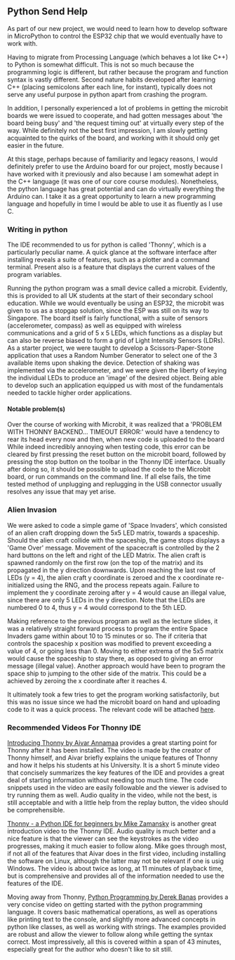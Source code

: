## Python Send Help

As part of our new project, we would need to learn how to develop software in MicroPython to control the ESP32 chip that we would eventually have to work with.

Having to migrate from Processing Language (which behaves a lot like C++) to Python is somewhat difficult. This is not so much because the programming logic is different, but rather because the program and function syntax is vastly different. Second nature habits developed after learning C++ (placing semicolons after each line, for instant), typically does not serve any useful purpose in python apart from crashing the program.

In addition, I personally experienced a lot of problems in getting the microbit boards we were issued to cooperate, and had gotten messages about 'the board being busy' and 'the request timing out' at virtually every step of the way. While definitely not the best first impression, I am slowly getting acquainted to the quirks of the board, and working with it should only get easier in the future.

At this stage, perhaps because of familiarity and legacy reasons, I would definitely prefer to use the Arduino board for our project, mostly because I have worked with it previously and also because I am somewhat adept in the C++ language (it was one of our core course modules). Nonetheless, the python language has great potential and can do virtually everything the Arduino can. I take it as a great opportunity to learn a new programming language and hopefully in time I would be able to use it as fluently as I use C.

### Writing in python

The IDE recommended to us for python is called 'Thonny', which is a particularly peculiar name. A quick glance at the software interface after installing reveals a suite of features, such as a plotter and a command terminal. Present also is a feature that displays the current values of the program variables.

Running the python program was a small device called a microbit. Evidently, this is provided to all UK students at the start of their secondary school education. While we would eventually be using an ESP32, the microbit was given to us as a stopgap solution, since the ESP was still on its way to Singapore. The board itself is fairly functional, with a suite of sensors (accelerometer, compass) as well as equipped with wireless communications and a grid of 5 x 5 LEDs, which functions as a display but can also be reverse biased to form a grid of Light Intensity Sensors (LDRs). As a starter project, we were taught to develop a Scissors-Paper-Stone application that uses a Random Number Generator to select one of the 3 available items upon shaking the device. Detection of shaking was implemented via the accelerometer, and we were given the liberty of keying the individual LEDs to produce an 'image' of the desired object. Being able to develop such an application equipped us with most of the fundamentals needed to tackle higher order applications.

#### Notable problem(s)
Over the course of working with Microbit, it was  realized that a 'PROBLEM WITH THONNY BACKEND... TIMEOUT ERROR:' would have a tendency to rear its head every now and then, when new code is uploaded to the board While indeed incredibly annoying when testing code, this error can be cleared by first pressing the reset button on the microbit board, followed by pressing the stop button on the toolbar in the Thonny IDE interface. Usually after doing so, it should be possible to upload the code to the Microbit board, or run commands on the command line. If all else fails, the time tested method of unplugging and replugging in the USB connector usually resolves any issue that may yet arise.


### Alien Invasion
We were asked to code a simple game of 'Space Invaders', which consisted of an alien craft dropping down the 5x5 LED matrix, towards a spaceship. Should the alien craft collide with the spaceship, the game stops displays a 'Game Over' message. Movement of the spacecraft is controlled by the 2 hard buttons on the left and right of the LED Matrix. The alien craft is spawned randomly on the first row (on the top of the matrix) and its propagated in the y direction downwards. Upon reaching the last row of LEDs (y = 4), the alien craft y coordinate is zeroed and the x coordinate re-initialized using the RNG, and the process repeats again. Failure to implement the y coordinate zeroing after y = 4 would cause an illegal value, since there are only 5 LEDs in the y direction. Note that the LEDs are numbered 0 to 4, thus y = 4 would correspond to the 5th LED.

Making reference to the previous program as well as the lecture slides, it was a relatively straight forward process to program the entire Space Invaders game within about 10 to 15 minutes or so. The if criteria that controls the spaceship x position was modified to prevent exceeding a value of 4, or going less than 0. Moving to either extrema of the 5x5 matrix would cause the spaceship to stay there, as opposed to giving an error message (illegal value). Another approach would have been to program the space ship to jumping to the other side of the matrix. This could be a achieved by zeroing the x coordinate after it reaches 4.

It ultimately took a few tries to get the program working satisfactorily, but this was no issue since we had the microbit board on hand and uploading code to it was a quick process. The relevant code will be attached [here](https://github.com/Tristan-Technologies/EASem2Help/blob/master/Python_Code_and_Reviews/python_space_invaders.py).

### Recommended Videos For Thonny IDE

[Introducing Thonny by Aivar Annamaa](https://www.youtube.com/watch?v=nwIgxrXP-X4) provides a great starting point for Thonny after it has been installed. The video is made by the creator of Thonny himself, and Aivar briefly explains the unique features of Thonny and how it helps his students at his University. It is a short 5 minute video that concisely summarizes the key features of the IDE and provides a great deal of starting information without needing too much time. The code snippets used in the video are easily followable and the viewer is advised to try running them as well. Audio quality in the video, while not the best, is still acceptable and with a little help from the replay button, the video should be comprehensible.

[Thonny - a Python IDE for beginners by Mike Zamansky](https://www.youtube.com/watch?v=lWaCl0WjNZI) is another great introduction video to the Thonny IDE. Audio quality is much better and a nice feature is that the viewer can see the keystrokes as the video progresses, making it much easier to follow along. Mike goes through most, if not all of the features that Aivar does in the first video, including installing the software on Linux, although the latter may not be relevant if one is usig Windows. The video is about twice as long, at 11 minutes of playback time, but is comprehensive and provides all of the information needed to use the features of the IDE.

Moving away from Thonny, [Python Programming by Derek Banas](https://www.youtube.com/watch?v=N4mEzFDjqtA) provides a very concise video on getting started with the python programming language. It covers basic mathematical operations, as well as operations like printing text to the console, and slightly more advanced concepts in python like classes, as well as working with strings. The examples provided are robust and allow the viewer to follow along while getting the syntax correct. Most impressively, all this is covered within a span of 43 minutes, especially great for the author who doesn't like to sit still.

